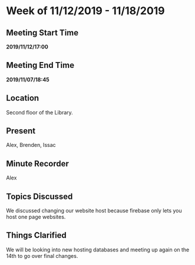 # Week of 11/12/2019 - 11/18/2019

## Meeting Start Time

**2019/11/12/17:00**

## Meeting End Time

**2019/11/07/18:45**

## Location

Second floor of the Library.

## Present

Alex, Brenden, Issac

## Minute Recorder

Alex

## Topics Discussed

We discussed changing our website host because firebase only lets you host one page websites.

## Things Clarified

We will be looking into new hosting databases and meeting up again on the 14th to go over final changes.
